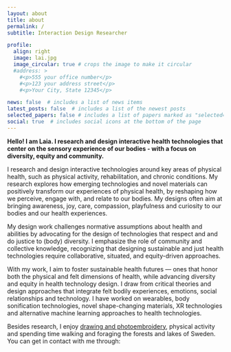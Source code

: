 ```yaml
---
layout: about
title: about
permalink: /
subtitle: Interaction Design Researcher

profile:
  align: right
  image: lai.jpg
  image_circular: true # crops the image to make it circular
  #address: >
    #<p>555 your office number</p>
    #<p>123 your address street</p>
    #<p>Your City, State 12345</p>

news: false  # includes a list of news items
latest_posts: false  # includes a list of the newest posts
selected_papers: false # includes a list of papers marked as "selected={true}"
social: true  # includes social icons at the bottom of the page
---
```


**Hello! I am Laia. I research and design interactive health technologies that center on the sensory experience of our bodies - with a focus on diversity, equity and community.**

I research and design interactive technologies around key areas of physical health, such as physical activity, rehabilitation, and chronic conditions. My research explores how emerging technologies and novel materials can positively transform our experiences of physical health, by reshaping how we perceive, engage with, and relate to our bodies. My designs often aim at bringing awareness, joy, care, compassion, playfulness and curiosity to our bodies and our health experiences. 

My design work challenges normative assumptions about health and abilities by advocating for the design of technologies that respect and and do justice to (body) diversity. I emphasize the role of community and collective knowledge, recognizing that designing sustainable and just health technologies require collaborative, situated, and equity-driven approaches.

With my work, I aim to foster sustainable health futures — ones that honor both the physical and felt dimensions of health, while advancing diversity and equity in health technology design. I draw from critical theories and design approaches that integrate felt bodily experiences, emotions, social relationships and technology. I have worked on wearables, body sonification technologies, novel shape-changing materials, XR technologies and alternative machine learning approaches to health technologies.

Besides research, I enjoy [drawing and photoembroidery](https://www.instagram.com/laia.trmvdl/), physical activity and spending time walking and foraging the forests and lakes of Sweden. You can get in contact with me through:
